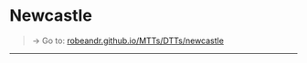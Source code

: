 # Newcastle
> → Go to: [robeandr.github.io/MTTs/DTTs/newcastle](../../MTTs/DTTs/newcastle.html)

<script type="text/javascript">
	location = "../../MTTs/DTTs/newcastle.html";
</script>

***

